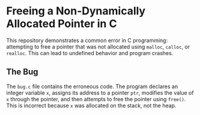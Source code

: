# Freeing a Non-Dynamically Allocated Pointer in C

This repository demonstrates a common error in C programming: attempting to free a pointer that was not allocated using `malloc`, `calloc`, or `realloc`.  This can lead to undefined behavior and program crashes. 

## The Bug

The `bug.c` file contains the erroneous code. The program declares an integer variable `x`, assigns its address to a pointer `ptr`, modifies the value of `x` through the pointer, and then attempts to free the pointer using `free()`.  This is incorrect because `x` was allocated on the stack, not the heap.